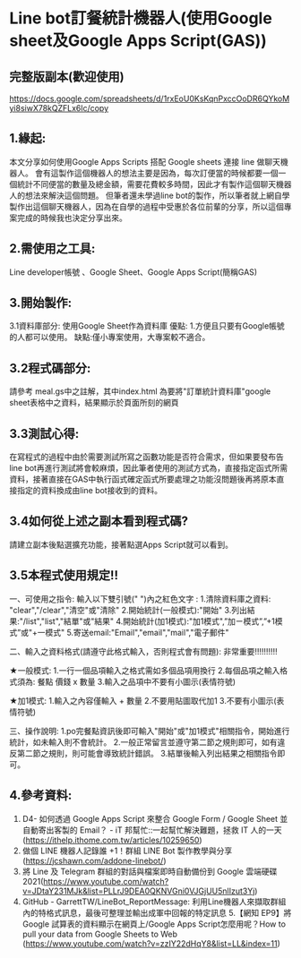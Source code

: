 # Line bot訂餐統計機器人(使用Google sheet及Google Apps Script(GAS))
## 完整版副本(歡迎使用)
https://docs.google.com/spreadsheets/d/1rxEoU0KsKqnPxccOoDR6QYkoMyi8siwX78kQZFLx6lc/copy

## 1.緣起:
本文分享如何使用Google Apps Scripts 搭配 Google sheets 連接 line 做聊天機器人。
會有這製作這個機器人的想法主要是因為，每次訂便當的時候都要一個一個統計不同便當的數量及總金額，需要花費較多時間，因此才有製作這個聊天機器人的想法來解決這個問題。
但筆者還未學過line bot的製作，所以筆者就上網自學製作出這個聊天機器人，因為在自學的過程中受惠於各位前輩的分享，所以這個專案完成的時候我也決定分享出來。

## 2.需使用之工具:
Line developer帳號 、Google Sheet、Google Apps Script(簡稱GAS)

## 3.開始製作:
3.1資料庫部分:
使用Google Sheet作為資料庫
優點: 1.方便且只要有Google帳號的人都可以使用。
缺點:僅小專案使用，大專案較不適合。

## 3.2程式碼部分:
請參考	meal.gs中之註解，其中index.html 為要將"訂單統計資料庫"google sheet表格中之資料，結果顯示於頁面所刻的網頁

## 3.3測試心得:
在寫程式的過程中由於需要測試所寫之函數功能是否符合需求，但如果要發布告line bot再進行測試將會較麻煩，因此筆者使用的測試方式為，直接指定函式所需資料，接著直接在GAS中執行函式確定函式所要處理之功能沒問題後再將原本直接指定的資料換成由line bot接收到的資料。

## 3.4如何從上述之副本看到程式碼?
請建立副本後點選擴充功能，接著點選Apps Script就可以看到。

## 3.5本程式使用規定!!
一、可使用之指令:
輸入以下雙引號(" ")內之紅色文字 :
1.清除資料庫之資料: "clear","/clear","清空"或"清除"
2.開始統計(一般模式):"開始"
3.列出結果:"/list","list","結單"或"結果"
4.開始統計(加1模式):"加1模式",”加ㄧ模式”,”+1模式”或"+一模式"
5.寄送email:"Email","email","mail","電子郵件"

二、輸入之資料格式(請遵守此格式輸入，否則程式會有問題):  非常重要!!!!!!!!!!

★一般模式:
1.一行一個品項輸入之格式需如多個品項用換行
2.每個品項之輸入格式須為: 餐點 價錢 x 數量
3.輸入之品項中不要有小圖示(表情符號)

★加1模式:
1.輸入之內容僅輸入 + 數量
2.不要用貼圖取代加1
3.不要有小圖示(表情符號)

三、操作說明:
1.po完餐點資訊後即可輸入"開始"或"加1模式"相關指令，開始進行統計，如未輸入則不會統計。
2.一般正常留言並遵守第二節之規則即可，如有違反第二節之規則，則可能會導致統計錯誤。
3.結單後輸入列出結果之相關指令即可。


## 4.參考資料:
1. D4- 如何透過 Google Apps Script 來整合 Google Form / Google Sheet 並自動寄出客製的 Email？ - iT 邦幫忙::一起幫忙解決難題，拯救 IT 人的一天 (https://ithelp.ithome.com.tw/articles/10259650)
2. 做個 LINE 機器人記錄誰 +1！群組 LINE Bot 製作教學與分享 (https://jcshawn.com/addone-linebot/)
3. 將 Line 及 Telegram 群組的對話與檔案即時自動備份到 Google 雲端硬碟 2021(https://www.youtube.com/watch?v=JDtaY231MJk&list=PLLrJ9DEA0QKNVGni0VJGjUU5nlIzut3Yj)
4. GitHub - GarrettTW/LineBot_ReportMessage: 利用Line機器人來擷取群組內的特格式訊息，最後可整理並輸出成軍中回報的特定訊息
5.【網知 EP9】將Google 試算表的資料顯示在網頁上/Google Apps Script怎麼用呢？How to pull your data from Google Sheets to Web (https://www.youtube.com/watch?v=zzIY22dHqY8&list=LL&index=11)
